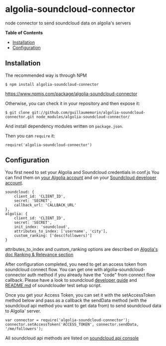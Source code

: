 algolia-soundcloud-connector
============================
node connector to send soundcloud data on algolia's servers

**Table of Contents**

- [Installation](#installation)
- [Configuration](#configuration)

## Installation

The recommended way is through NPM

    $ npm install algolia-soundcloud-connector
https://www.npmjs.com/package/algolia-soundcloud-connector

Otherwise, you can check it in your repository and then expose it:

    $ git clone git://github.com/guillaumemorin/algolia-soundcloud-connector.git node_modules/algolia-soundcloud-connector/

And install dependency modules written on `package.json`.

Then you can `require` it:

    require('algolia-soundcloud-connector')


## Configuration

You first need to set your Algolia and Soundcloud credentials in conf.js
You can find them on [your Algolia account](http://www.algolia.com/users/edit) and on your [Soundcloud developer account](http://soundcloud.com/you/apps).
    
	soundcloud: {
		client_id: 'CLIENT_ID',
		secret: 'SECRET',
		callback_url: 'CALLBACK_URL'
	},
	algolia: {
		client_id: 'CLIENT_ID',
		secret: 'SECRET',
		init_index: 'soundcloud',
		attributes_to_index: ['username', 'city'],
		custom_ranking: ['desc(followers)']
	}

attributes_to_index and custom_ranking options are described on [Algolia's doc Ranking & Relevance section](https://www.algolia.com/doc/node#RankingRelevance)

After configuration completed, you need to get an access token from soundcloud connect flow.
You can get one with algolia-soundcloud-connector auth method if you already have the "code" from connect flow callback. Please have a look to soundcloud [developer guide](https://developers.soundcloud.com/docs/api/sdks#authentication) and [README.md](https://github.com/khilnani/soundclouder.js/tree/master/test) of soundclouder test setup script.

Once you get your Access Token, you can set it with the setAccessToken method below and pass as a callback the sendData method (with the soundcloud api method you want to get data from) to send soundcloud data to Algolia' server.

	var connector = require('algolia-soundcloud-connector');
	connector.setAccessToken('ACCESS_TOKEN', connector.sendData, '/me/followers');
	
All soundcloud api methods are listed on [soundcloud api console](https://developers.soundcloud.com/console/) 


